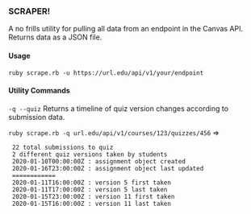 ### SCRAPER!

A no frills utility for pulling all data from an endpoint in the Canvas API. Returns data as a JSON file.

#### Usage
`ruby scrape.rb -u https://url.edu/api/v1/your/endpoint`

#### Utility Commands
`-q --quiz` Returns a timeline of quiz version changes according to submission data.


`ruby scrape.rb -q url.edu/api/v1/courses/123/quizzes/456` =>
```
 22 total submissions to quiz
 2 different quiz versions taken by students
 2020-01-10T00:00:00Z : assignment object created
 2020-01-16T23:00:00Z : assignment object last updated
 ============
 2020-01-11T16:00:00Z : version 5 first taken
 2020-01-11T17:00:00Z : version 5 last taken
 2020-01-15T23:00:00Z : version 11 first taken
 2020-01-15T16:00:00Z : version 11 last taken
 ```